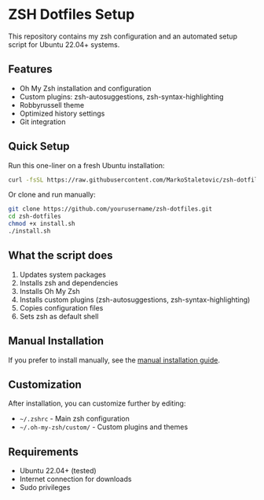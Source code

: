 # ZSH Dotfiles Setup

This repository contains my zsh configuration and an automated setup script for Ubuntu 22.04+ systems.

## Features

- Oh My Zsh installation and configuration
- Custom plugins: zsh-autosuggestions, zsh-syntax-highlighting
- Robbyrussell theme
- Optimized history settings
- Git integration

## Quick Setup

Run this one-liner on a fresh Ubuntu installation:

```bash
curl -fsSL https://raw.githubusercontent.com/MarkoStaletovic/zsh-dotfiles/master/install.sh | bash
```

Or clone and run manually:

```bash
git clone https://github.com/yourusername/zsh-dotfiles.git
cd zsh-dotfiles
chmod +x install.sh
./install.sh
```

## What the script does

1. Updates system packages
2. Installs zsh and dependencies
3. Installs Oh My Zsh
4. Installs custom plugins (zsh-autosuggestions, zsh-syntax-highlighting)
5. Copies configuration files
6. Sets zsh as default shell

## Manual Installation

If you prefer to install manually, see the [manual installation guide](MANUAL.md).

## Customization

After installation, you can customize further by editing:
- `~/.zshrc` - Main zsh configuration
- `~/.oh-my-zsh/custom/` - Custom plugins and themes

## Requirements

- Ubuntu 22.04+ (tested)
- Internet connection for downloads
- Sudo privileges
